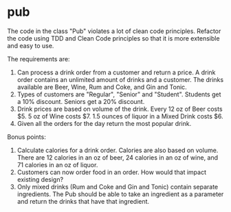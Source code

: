 # pub

The code in the class "Pub" violates a lot of clean code principles.  Refactor the code using TDD and Clean Code principles so that it
is more extensible and easy to use.

The requirements are:

1) Can process a drink order from a customer and return a price.  A drink order contains an unlimited amount of drinks and a customer.  The drinks available are Beer, Wine, Rum and Coke, and Gin and Tonic.
2) Types of customers are "Regular", "Senior" and "Student".  Students get a 10% discount.  Seniors get a 20% discount.
3) Drink prices are based on volume of the drink.  Every 12 oz of Beer costs $5.  5 oz of Wine costs $7.  1.5 ounces of liquor in a Mixed Drink costs $6.
4) Given all the orders for the day return the most popular drink.

Bonus points:

1) Calculate calories for a drink order.  Calories are also based on volume.  There are 12 calories in an oz of beer, 24 calories in an oz of wine, and 71 calories in an oz of liquor.
2) Customers can now order food in an order.  How would that impact existing design?
3) Only mixed drinks (Rum and Coke and Gin and Tonic) contain separate ingredients.  The Pub should be able to take an ingredient as a parameter and return the drinks that have that ingredient.
